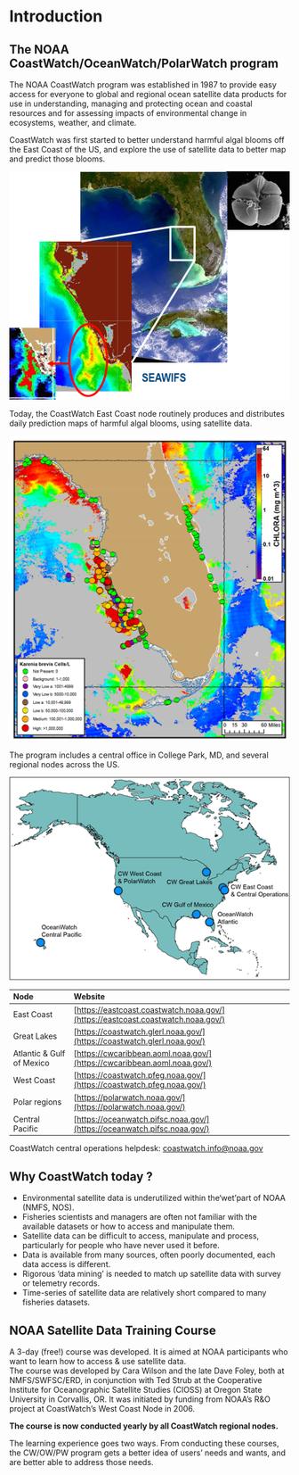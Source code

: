 # Introduction

## The NOAA CoastWatch/OceanWatch/PolarWatch program

The NOAA CoastWatch program was established in 1987 to provide easy access for everyone to global and regional ocean satellite data products for use in understanding, managing and protecting ocean and coastal resources and for assessing impacts of environmental change in ecosystems, weather, and climate.

CoastWatch was first started to better understand harmful algal blooms off the East Coast of the US, and explore the use of satellite data to better map and predict those blooms.

![Courtesy of Rick Stumpf, NOAA/NOS](../.gitbook/assets/image%20%28161%29.png)

Today, the CoastWatch East Coast node routinely produces and distributes daily prediction maps of harmful algal blooms, using satellite data.

![Courtesy of Rick Stumpf, NOAA/NOS](../.gitbook/assets/image%20%2899%29.png)



The program includes a central office in College Park, MD, and several regional nodes across the US.

![The different CW nodes](../.gitbook/assets/image%20%28132%29.png)

| **Node** | **Website** |
| :--- | :--- |
| East Coast | [https://eastcoast.coastwatch.noaa.gov/](https://eastcoast.coastwatch.noaa.gov/) |
| Great Lakes | [https://coastwatch.glerl.noaa.gov/](https://coastwatch.glerl.noaa.gov/) |
| Atlantic & Gulf of Mexico | [https://cwcaribbean.aoml.noaa.gov/](https://cwcaribbean.aoml.noaa.gov/) |
| West Coast | [https://coastwatch.pfeg.noaa.gov/](https://coastwatch.pfeg.noaa.gov/) |
| Polar regions | [https://polarwatch.noaa.gov/](https://polarwatch.noaa.gov/) |
| Central Pacific | [https://oceanwatch.pifsc.noaa.gov/](https://oceanwatch.pifsc.noaa.gov/) |

 CoastWatch central operations helpdesk: [coastwatch.info@noaa.gov](mailto:coastwatch.info@noaa.gov)



## Why CoastWatch today ?

* Environmental satellite data is underutilized within the‘wet’part of NOAA \(NMFS, NOS\). 
* Fisheries scientists and managers are often not familiar with the available datasets or how to access and manipulate them. 
* Satellite data can be difficult to access, manipulate and process, particularly for people who have never used it before. 
* Data is available from many sources, often poorly documented, each data access is different. 
* Rigorous ‘data mining’ is needed to match up satellite data with survey or telemetry records. 
* Time-series of satellite data are relatively short compared to many fisheries datasets.

## NOAA Satellite Data Training Course

A 3-day \(free!\) course was developed. It is aimed at NOAA participants who want to learn how to access & use satellite data.  
The course was developed by Cara Wilson and the late Dave Foley, both at NMFS/SWFSC/ERD, in conjunction with Ted Strub at the Cooperative Institute for Oceanographic Satellite Studies \(CIOSS\) at Oregon State University in Corvallis, OR. It was initiated by funding from NOAA’s R&O project at CoastWatch’s West Coast Node in 2006. 

**The course is now conducted yearly by all CoastWatch regional nodes.**

The learning experience goes two ways. From conducting these courses, the CW/OW/PW program gets a better idea of users’ needs and wants, and are better able to address those needs.



